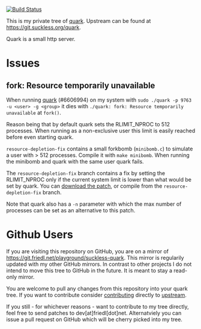 [![Build Status](https://drone.friedl.net/api/badges/playground/suckless-quark/status.svg)](https://drone.friedl.net/playground/suckless-quark)

This is my private tree of [quark](tools.suckless.org/quark/). Upstream can be
found at https://git.suckless.org/quark.

Quark is a small http server.

# Issues

## fork: Resource temporarily unavailable
When running [quark](http://tools.suckless.org/quark/) (#6606994) on my system
with `sudo ./quark -p 9763 -u <user> -g <group>` it dies with `./quark: fork:
Resource temporarily unavailable` at `fork()`.

Reason being that by default quark sets the RLIMIT_NPROC to 512 processes. When running as a non-exclusive user this limit is easily reached before even starting quark.

`resource-depletion-fix` contains a small forkbomb (`minibomb.c`) to simulate a user with > 512 processes. Compile it with `make minibomb`. When running the minibomb and quark with the same user quark fails.

The `resource-depletion-fix` branch contains a fix by setting the RLIMIT_NPROC only if the current system limit is lower than what would be set by quark. You can [download the patch](https://dirlist.friedl.net/suckless/quark/), or compile from the `resource-depletion-fix` branch.

Note that quark also has a `-n` parameter with which the max number of processes can be set as an alternative to this patch.

# Github Users
If you are visiting this repository on GitHub, you are on a mirror of
https://git.friedl.net/playground/suckless-quark. This mirror is regularily
updated with my other GitHub mirrors. In contrast to other projects I do not
intend to move this tree to GitHub in the future. It is meant to stay a
read-only mirror.

You are welcome to pull any changes from this repository into your quark tree.
If you want to contribute consider [contributing](http://suckless.org/hacking/)
directly to [upstream](http://suckless.org/community/).

If you still - for whichever reasons - want to contribute to my tree directly,
feel free to send patches to dev[at]friedl[dot]net. Alternatviely you can issue
a pull request on GitHub which will be cherry picked into my tree.

